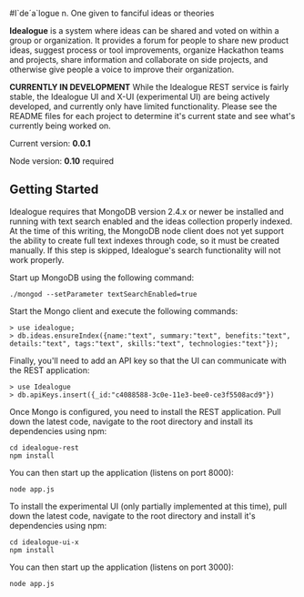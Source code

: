 #I\`de´a\`logue
n. One given to fanciful ideas or theories

**Idealogue** is a system where ideas can be shared and voted on within a group or organization.
It provides a forum for people to share new product ideas, suggest process or tool improvements,
organize Hackathon teams and projects, share information and collaborate on side projects, and
otherwise give people a voice to improve their organization.

**CURRENTLY IN DEVELOPMENT**
While the Idealogue REST service is fairly stable, the Idealogue UI and X-UI (experimental UI)
are being actively developed, and currently only have limited functionality.  Please see the README
files for each project to determine it's current state and see what's currently being worked on.

Current version: **0.0.1**

Node version: **0.10** required

## Getting Started
Idealogue requires that MongoDB version 2.4.x or newer be installed and running with text search enabled
and the ideas collection properly indexed.  At the time of this writing, the MongoDB node client does
not yet support the ability to create full text indexes through code, so it must be created manually.
If this step is skipped, Idealogue's search functionality will not work properly.

Start up MongoDB using the following command:
```
./mongod --setParameter textSearchEnabled=true
```

Start the Mongo client and execute the following commands:
```
> use idealogue;
> db.ideas.ensureIndex({name:"text", summary:"text", benefits:"text", details:"text", tags:"text", skills:"text", technologies:"text"});
```

Finally, you'll need to add an API key so that the UI can communicate with the REST application:
```
> use Idealogue
> db.apiKeys.insert({_id:"c4088588-3c0e-11e3-bee0-ce3f5508acd9"})
```

Once Mongo is configured, you need to install the REST application.  Pull down the latest code, navigate to
the root directory and install its dependencies using npm:
```
cd idealogue-rest
npm install
```

You can then start up the application (listens on port 8000):
```
node app.js
```

To install the experimental UI (only partially implemented at this time), pull down the latest code, navigate to
the root directory and install it's dependencies using npm:
```
cd idealogue-ui-x
npm install
```

You can then start up the application (listens on port 3000):
```
node app.js
```
